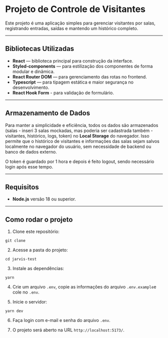 # Projeto de Controle de Visitantes

Este projeto é uma aplicação simples para gerenciar visitantes por salas, registrando entradas, saídas e mantendo um histórico completo.

---

## Bibliotecas Utilizadas

- **React** — biblioteca principal para construção da interface.
- **Styled-components** — para estilização dos componentes de forma modular e dinâmica.
- **React Router DOM** — para gerenciamento das rotas no frontend.
- **Typescript** — para tipagem estática e maior segurança no desenvolvimento.
- **React Hook Form** - para validação de formulário.

---

## Armazenamento de Dados

Para manter a simplicidade e eficiência, todos os dados são armazenados (salas - inseri 3 salas mockadas, mas poderia ser cadastrada também - visitantes, histórico, logs, token) no **Local Storage** do navegador. Isso permite que o histórico de visitantes e informações das salas sejam salvos localmente no navegador do usuário, sem necessidade de backend ou banco de dados externo.

O token é guardado por 1 hora e depois é feito logout, sendo necessário login após esse tempo.

---

## Requisitos

- **Node.js** versão 18 ou superior.

---

## Como rodar o projeto

1. Clone este repositório:

```git clone ```

2. Acesse a pasta do projeto:

```cd jarvis-test```

3. Instale as dependências:

```yarn```

4. Crie um arquivo ```.env```, copie as informações do arquivo ```.env.example```e cole no ```.env```.

5. Inicie o servidor:

```yarn dev```

6. Faça login com e-mail e senha do arquivo ```.env```.

7. O projeto será aberto na URL `http://localhost:5173/`.
